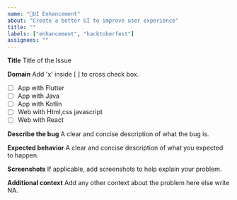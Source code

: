 ```yaml
---
name: "🐛UI Enhancement"
about: "Create a better UI to improve user experience"
title: ""
labels: ["enhancement", "hacktoberfest"]
assignees: ""
---
```


**Title**
Title of the Issue

**Domain**
Add 'x' inside [ ] to cross check box.

- [ ] App with Flutter
- [ ] App with Java
- [ ] App with Kotlin
- [ ] Web with Html,css javascript
- [ ] Web with React

**Describe the bug**
A clear and concise description of what the bug is.

**Expected behavior**
A clear and concise description of what you expected to happen.

**Screenshots**
If applicable, add screenshots to help explain your problem.

**Additional context**
Add any other context about the problem here else write NA.
